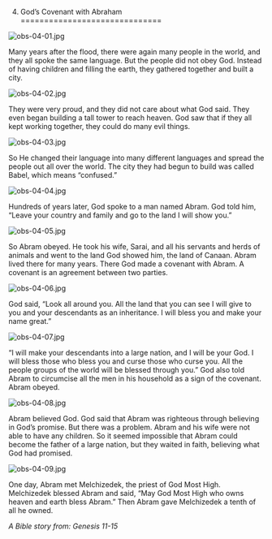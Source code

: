 4. God’s Covenant with Abraham
==============================

![obs-04-01.jpg](/_media/en/obs/obs-04-01.jpg?w=640&h=360&tok=36ad50 "obs-04-01.jpg")

Many years after the flood, there were again many people in the world,
and they all spoke the same language. But the people did not obey God.
Instead of having children and filling the earth, they gathered together
and built a city.

![obs-04-02.jpg](/_media/en/obs/obs-04-02.jpg?w=640&h=360&tok=d361bd "obs-04-02.jpg")

They were very proud, and they did not care about what God said. They
even began building a tall tower to reach heaven. God saw that if they
all kept working together, they could do many evil things.

![obs-04-03.jpg](/_media/en/obs/obs-04-03.jpg?w=640&h=360&tok=23061a "obs-04-03.jpg")

So He changed their language into many different languages and spread
the people out all over the world. The city they had begun to build was
called Babel, which means “confused.”

![obs-04-04.jpg](/_media/en/obs/obs-04-04.jpg?w=640&h=360&tok=5d0c01 "obs-04-04.jpg")

Hundreds of years later, God spoke to a man named Abram. God told him,
“Leave your country and family and go to the land I will show you.”

![obs-04-05.jpg](/_media/en/obs/obs-04-05.jpg?w=640&h=360&tok=667799 "obs-04-05.jpg")

So Abram obeyed. He took his wife, Sarai, and all his servants and herds
of animals and went to the land God showed him, the land of Canaan.
Abram lived there for many years. There God made a covenant with Abram.
A covenant is an agreement between two parties.

![obs-04-06.jpg](/_media/en/obs/obs-04-06.jpg?w=640&h=360&tok=3c17de "obs-04-06.jpg")

God said, “Look all around you. All the land that you can see I will
give to you and your descendants as an inheritance. I will bless you and
make your name great.”

![obs-04-07.jpg](/_media/en/obs/obs-04-07.jpg?w=640&h=360&tok=b2ff6b "obs-04-07.jpg")

“I will make your descendants into a large nation, and I will be your
God. I will bless those who bless you and curse those who curse you. All
the people groups of the world will be blessed through you.” God also
told Abram to circumcise all the men in his household as a sign of the
covenant. Abram obeyed.

![obs-04-08.jpg](/_media/en/obs/obs-04-08.jpg?w=640&h=360&tok=e55ba8 "obs-04-08.jpg")

Abram believed God. God said that Abram was righteous through believing
in God’s promise. But there was a problem. Abram and his wife were not
able to have any children. So it seemed impossible that Abram could
become the father of a large nation, but they waited in faith, believing
what God had promised.

![obs-04-09.jpg](/_media/en/obs/obs-04-09.jpg?w=640&h=360&tok=b15302 "obs-04-09.jpg")

One day, Abram met Melchizedek, the priest of God Most High. Melchizedek
blessed Abram and said, “May God Most High who owns heaven and earth
bless Abram.” Then Abram gave Melchizedek a tenth of all he owned.

*A Bible story from: Genesis 11-15*
